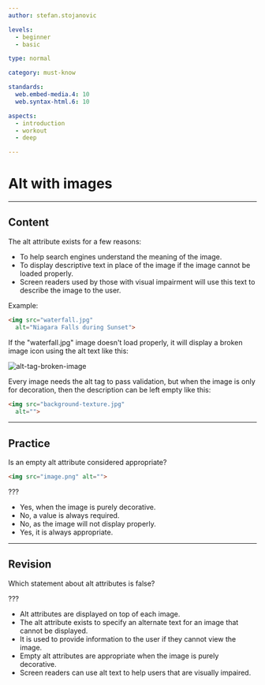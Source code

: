 ```yaml
---
author: stefan.stojanovic

levels:
  - beginner
  - basic

type: normal

category: must-know

standards:
  web.embed-media.4: 10
  web.syntax-html.6: 10

aspects:
  - introduction
  - workout
  - deep

---
```

# Alt with images

---
## Content

The alt attribute exists for a few reasons: 

* To help search engines understand the meaning of the image.
* To display descriptive text in place of the image if the image cannot be loaded properly. 
* Screen readers used by those with visual impairment will use this text to describe the image to the user. 

Example:

```html
<img src="waterfall.jpg"
  alt="Niagara Falls during Sunset">
```

If the "waterfall.jpg" image doesn't load properly, it will display a broken image icon using the alt text like this: 

![alt-tag-broken-image](%3Csvg%20xmlns%3D%22http%3A%2F%2Fwww.w3.org%2F2000%2Fsvg%22%20width%3D%22100%%22%20height%3D%2260%22%3E%3Cg%20fill%3D%22none%22%20fill-rule%3D%22evenodd%22%3E%3Crect%20width%3D%22320%22%20height%3D%2260%22%20fill%3D%22%23FFF%22%20rx%3D%229%22%2F%3E%3Ctext%20fill%3D%22%23000%22%20font-family%3D%22TimesNewRomanPSMT%2C%20Times%20New%20Roman%22%20font-size%3D%2216%22%3E%3Ctspan%20x%3D%2237%22%20y%3D%2237%22%3ENiagara%20Falls%20during%20Sunset%3C%2Ftspan%3E%3C%2Ftext%3E%3Cg%20fill-rule%3D%22nonzero%22%3E%3Cpath%20fill%3D%22%238D8D8D%22%20d%3D%22M19.5%2039.15V38h-.05v1.15h.05z%22%2F%3E%3Cpath%20fill%3D%22%237BC274%22%20d%3D%22M21.75%2036.9H20.6V38h1.15v-1.1z%22%2F%3E%3Cpath%20fill%3D%22%239FC6B7%22%20d%3D%22M24.05%2033.45H22.9v1.15h1.15v-1.15zm-2.3%202.25v.05h1.15V34.6h-1.15v1.1zm3.4-2.25V32.3h-1.1v1.15h1.1z%22%2F%3E%3Cpath%20fill%3D%22%23C7DDE6%22%20d%3D%22M21.7%2035.75h-1.1v1.15h1.15v-1.15h-.05z%22%2F%3E%3Cpath%20fill%3D%22%23C2D0EE%22%20d%3D%22M24.05%2032.3h-2.3v2.3h1.15v-1.15h1.15V32.3zm7.95%200h-1.1v1.15h1.15V32.3H32z%22%2F%3E%3Cpath%20fill%3D%22%23D7E2FA%22%20d%3D%22M21.75%2026.55V24.3H20.6v11.45h1.15v-9.2z%22%2F%3E%3Cpath%20fill%3D%22%23D0DDF8%22%20d%3D%22M24.05%2024.3h-2.3v2.25h1.15v-1.1h1.15V24.3zm4.55%202.25V24.3h-2.3v1.15h1.15v1.1h1.15z%22%2F%3E%3Cpath%20fill%3D%22%23E0E9F8%22%20d%3D%22M21.75%2023.15H20.6v1.15h1.15v-1.15zm8%200H28.6v1.15h1.15v-1.15z%22%2F%3E%3Cpath%20fill%3D%22%239B9B9B%22%20d%3D%22M19.5%2020.85h-.05V38h.05V20.85z%22%2F%3E%3Cpath%20fill%3D%22%23A0A0A1%22%20d%3D%22M20.6%2022v-1.15h-1.1V38h1.1V22z%22%2F%3E%3Cpath%20fill%3D%22%23F3F7FD%22%20d%3D%22M21.75%2022H20.6v1.15h1.15V22zm12.6%204.55H33.2v1.15h1.15v-1.15z%22%2F%3E%3Cpath%20fill%3D%22%23838384%22%20d%3D%22M24.5%2039.15h1.8V38h-6.8v1.15h5zM33.2%2038h-3.45v1.15h5.7V38H33.2z%22%2F%3E%3Cpath%20fill%3D%22%2356B33E%22%20d%3D%22M33.2%2036.9h-2.3V38h2.3v-1.1zm-6.9-4.6v1.15h-2.25v1.15H22.9v1.15h-1.15V38h5.7v-1.1h1.15v-1.15h1.15V34.6h1.15v-1.15h-2.3V32.3h-2.3z%22%2F%3E%3Cpath%20fill%3D%22%238DC78D%22%20d%3D%22M34.35%2036.9H33.2V38h1.15v-1.1z%22%2F%3E%3Cpath%20fill%3D%22%236CB866%22%20d%3D%22M33.2%2035.75h-1.15v1.15h1.15v-1.15z%22%2F%3E%3Cpath%20fill%3D%22%23D5E1F8%22%20d%3D%22M33.2%2034.6v2.3h1.15v-2.3H33.2z%22%2F%3E%3Cpath%20fill%3D%22%23B4CCD6%22%20d%3D%22M30.85%2032.3h-1.1v1.15h1.15V32.3h-.05z%22%2F%3E%3Cpath%20fill%3D%22%23C6D4F1%22%20d%3D%22M26.3%2031.15h6.9V30H21.75v1.15h4.55z%22%2F%3E%3Cpath%20fill%3D%22%236CB761%22%20d%3D%22M28.6%2033.4v.05h1.15V32.3H28.6v1.1z%22%2F%3E%3Cpath%20fill%3D%22%23C5D2F1%22%20d%3D%22M26.3%2032.3v-1.15h-4.55v1.15h4.55zm2.3-1.15v1.15h4.6v-1.15h-4.6z%22%2F%3E%3Cpath%20fill%3D%22%2354AD3C%22%20d%3D%22M26.3%2032.35v-.05h-1.15v1.15h1.15v-1.1z%22%2F%3E%3Cpath%20fill%3D%22%23B6CFD7%22%20d%3D%22M28.6%2032.25v-1.1h-2.3v1.15h2.3v-.05z%22%2F%3E%3Cpath%20fill%3D%22%23CAD9F4%22%20d%3D%22M28.6%2028.85V27.7h-6.85v1.15h6.85z%22%2F%3E%3Cpath%20fill%3D%22%23FFF%22%20d%3D%22M27.45%2026.55v-1.1H26.3V24.3h-2.25v1.15H22.9v1.1h-1.15v1.15h5.7v-1.15zm8%203.45h-1.1v1.15H33.2v1.15h-1.15v1.15H30.9v1.15h-1.15v1.15H28.6v1.15h-1.15V38H26.3v1.15h3.45V38h1.15v-1.1h1.15v-1.15h1.15V34.6h1.15v-1.15h1.1V30zM32%2023.15h-1.1v2.3h2.3V24.3h-1.15v-1.15H32zm.05-2.3V22h1.15v1.15h1.15v1.15h1.1v-3.45h-3.4z%22%2F%3E%3Cpath%20fill%3D%22%23CDDAF6%22%20d%3D%22M28.6%2026.55h-1.15v1.15h1.15v-1.15z%22%2F%3E%3Cpath%20fill%3D%22%23D0DAF1%22%20d%3D%22M29.75%2027.7v-1.15H28.6v1.15h1.15z%22%2F%3E%3Cpath%20fill%3D%22%23DAE4FA%22%20d%3D%22M34.3%2028.85h-1.1v2.3h1.15v-2.3h-.05z%22%2F%3E%3Cpath%20fill%3D%22%23E3EBFB%22%20d%3D%22M33.2%2028.85h1.15V27.7H33.2v1.15z%22%2F%3E%3Cpath%20fill%3D%22%23D6E0F6%22%20d%3D%22M30.9%2027.7v1.15h2.3V27.7h-2.3z%22%2F%3E%3Cpath%20fill%3D%22%23CEDBF5%22%20d%3D%22M29.75%2028.85V27.7H28.6v1.15h1.15z%22%2F%3E%3Cpath%20fill%3D%22%23C7D6F3%22%20d%3D%22M30.85%2028.85h-9.1V30H33.2v-1.15h-2.35z%22%2F%3E%3Cpath%20fill%3D%22%23D3DFF6%22%20d%3D%22M29.75%2028.85h1.15V27.7h-1.15v1.15z%22%2F%3E%3Cpath%20fill%3D%22%23E6EBFA%22%20d%3D%22M30.85%2026.55h-1.1v1.15h1.15v-1.15h-.05z%22%2F%3E%3Cpath%20fill%3D%22%23D7E1F7%22%20d%3D%22M29.75%2026.55V24.3H28.6v2.25h1.15z%22%2F%3E%3Cpath%20fill%3D%22%23EEF3FB%22%20d%3D%22M33.2%2026.55h-2.3v1.15h2.3v-1.15z%22%2F%3E%3Cpath%20fill%3D%22%239F9F9F%22%20d%3D%22M34.35%2024.3H33.2v1.15h1.15V24.3zm-1.15-1.15h-1.15v1.15h1.15v-1.15zM32.05%2022H30.9v1.15h1.15V22z%22%2F%3E%3Cpath%20fill%3D%22%23909092%22%20d%3D%22M35.45%2033.45h-1.1V38h1.1v-4.55zm0-8h-1.1V30h1.1v-4.55z%22%2F%3E%3Cpath%20fill%3D%22%23F5F5F5%22%20d%3D%22M35.45%2024.3h-1.1v1.15h1.1V24.3zm-1.15-1.15h-1.1v1.15h1.15v-1.15h-.05zm-2.25-.05v.05h1.15V22h-1.15v1.1zm0-1.95v-.3H30.9V22h1.15v-.85z%22%2F%3E%3Cpath%20fill%3D%22%23A2A2A2%22%20d%3D%22M29.75%2021.95v-1.1H20.6V22h9.15v-.05z%22%2F%3E%3Cpath%20fill%3D%22%23919191%22%20d%3D%22M30.9%2020.85h-1.15v5.7h4.6v-1.1H30.9v-4.6z%22%2F%3E%3Cpath%20fill%3D%22%23DBE4F9%22%20d%3D%22M28.6%2023.15h-6.85v1.15h6.85v-1.15z%22%2F%3E%3Cpath%20fill%3D%22%23F1F6FC%22%20d%3D%22M26.75%2023.15h3V22h-8v1.15h5z%22%2F%3E%3C%2Fg%3E%3C%2Fg%3E%3C%2Fsvg%3E)

Every image needs the alt tag to pass validation, but when the image is only for decoration, then the description can be left empty like this:

```html
<img src="background-texture.jpg"
  alt="">
```

---
## Practice

Is an empty alt attribute considered appropriate?

```html
<img src="image.png" alt="">
```

???

* Yes, when the image is purely decorative.
* No, a value is always required.
* No, as the image will not display properly.
* Yes, it is always appropriate.

---
## Revision

Which statement about alt attributes is false?

???

* Alt attributes are displayed on top of each image.
* The alt attribute exists to specify an alternate text for an image that cannot be displayed.
* It is used to provide information to the user if they cannot view the image.
* Empty alt attributes are appropriate when the image is purely decorative.
* Screen readers can use alt text to help users that are visually impaired.